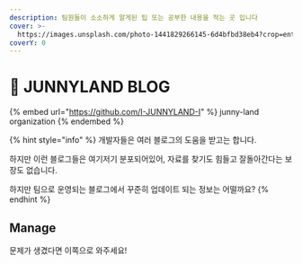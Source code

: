 ```yaml
---
description: 팀원들이 소소하게 알게된 팁 또는 공부한 내용을 적는 곳 입니다
cover: >-
  https://images.unsplash.com/photo-1441829266145-6d4bfbd38eb4?crop=entropy&cs=tinysrgb&fm=jpg&ixid=MnwxOTcwMjR8MHwxfHNlYXJjaHw5fHxTRUF8ZW58MHx8fHwxNjY2ODQ0OTA5&ixlib=rb-4.0.3&q=80
coverY: 0
---
```


# 👻 JUNNYLAND BLOG

{% embed url="https://github.com/I-JUNNYLAND-I" %}
junny-land organization
{% endembed %}

{% hint style="info" %}
개발자들은 여러 블로그의 도움을 받고는 합니다.

하지만 이런 블로그들은 여기저기 분포되어있어, 자료를 찾기도 힘들고 잘돌아간다는 보장도 없습니다.

하지만 팀으로 운영되는 블로그에서 꾸준히 업데이트 되는 정보는 어떨까요?
{% endhint %}

## Manage

문제가 생겼다면 이쪽으로 와주세요!



